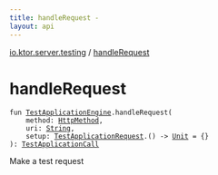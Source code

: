 ```yaml
---
title: handleRequest - 
layout: api
---
```


<div class='api-docs-breadcrumbs'><a href="index.html">io.ktor.server.testing</a> / <a href="./handle-request.html">handleRequest</a></div>

# handleRequest

<div class="signature"><code><span class="keyword">fun </span><a href="-test-application-engine/index.html"><span class="identifier">TestApplicationEngine</span></a><span class="symbol">.</span><span class="identifier">handleRequest</span><span class="symbol">(</span><br/>&nbsp;&nbsp;&nbsp;&nbsp;<span class="parameterName" id="io.ktor.server.testing$handleRequest(io.ktor.server.testing.TestApplicationEngine, io.ktor.http.HttpMethod, kotlin.String, kotlin.Function1((io.ktor.server.testing.TestApplicationRequest, kotlin.Unit)))/method">method</span><span class="symbol">:</span>&nbsp;<a href="../io.ktor.http/-http-method/index.html"><span class="identifier">HttpMethod</span></a><span class="symbol">, </span><br/>&nbsp;&nbsp;&nbsp;&nbsp;<span class="parameterName" id="io.ktor.server.testing$handleRequest(io.ktor.server.testing.TestApplicationEngine, io.ktor.http.HttpMethod, kotlin.String, kotlin.Function1((io.ktor.server.testing.TestApplicationRequest, kotlin.Unit)))/uri">uri</span><span class="symbol">:</span>&nbsp;<a href="https://kotlinlang.org/api/latest/jvm/stdlib/kotlin/-string/index.html"><span class="identifier">String</span></a><span class="symbol">, </span><br/>&nbsp;&nbsp;&nbsp;&nbsp;<span class="parameterName" id="io.ktor.server.testing$handleRequest(io.ktor.server.testing.TestApplicationEngine, io.ktor.http.HttpMethod, kotlin.String, kotlin.Function1((io.ktor.server.testing.TestApplicationRequest, kotlin.Unit)))/setup">setup</span><span class="symbol">:</span>&nbsp;<a href="-test-application-request/index.html"><span class="identifier">TestApplicationRequest</span></a><span class="symbol">.</span><span class="symbol">(</span><span class="symbol">)</span>&nbsp;<span class="symbol">-&gt;</span>&nbsp;<a href="https://kotlinlang.org/api/latest/jvm/stdlib/kotlin/-unit/index.html"><span class="identifier">Unit</span></a>&nbsp;<span class="symbol">=</span>&nbsp;{}<br/><span class="symbol">)</span><span class="symbol">: </span><a href="-test-application-call/index.html"><span class="identifier">TestApplicationCall</span></a></code></div>

Make a test request

